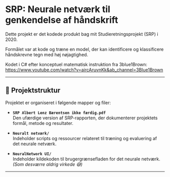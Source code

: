 # SRP: Neurale netværk til genkendelse af håndskrift

Dette projekt er det kodede produkt bag mit Studieretningsprojekt (SRP) i 2020. 

Formålet var at kode og træne en model, der kan identificere og klassificere håndskrevne tegn med høj nøjagtighed. 

Kodet i C# efter konceptuel matematisk instruktion fra 3blue1Brown: 
https://www.youtube.com/watch?v=aircAruvnKk&ab_channel=3Blue1Brown

---

## 📁 Projektstruktur

Projektet er organiseret i følgende mapper og filer:
  
- **`SRP Albert Lenz Bærentsen ikke færdig.pdf`**  
  Den ufærdige version af SRP-rapporten, der dokumenterer projektets formål, metode og resultater.

- **`Neuralt netværk/`**  
  Indeholder scripts og ressourcer relateret til træning og evaluering af det neurale netværk.
  
- **`NeuralNetwork UI/`**  
  Indeholder kildekoden til brugergrænsefladen for det neurale netværk. *(Som desværre aldrig virkede 😅)*

---
